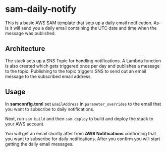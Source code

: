 # sam-daily-notify

This is a basic AWS SAM template that sets up a daily email notification. As-is it will send you a daily email containing the UTC date and time when the message was published.

## Architecture

The stack sets up a SNS Topic for handling notifications. A Lambda function is also created which gets triggered once per day and publishes a message to the topic. Publishing to the topic triggers SNS to send out an email message to the subscribed email address.

## Usage

In **samconfig.toml** set `EmailAddress` in `parameter_overrides` to the email that you want to subscribe to daily notifications.

Next, run `sam build` and then `sam deploy` to build and deploy the stack to your AWS account.

You will get an email shortly after from **AWS Notifications** confirming that you want to subscribe for daily notifications. After you confirm you will start getting the daily email messages.
